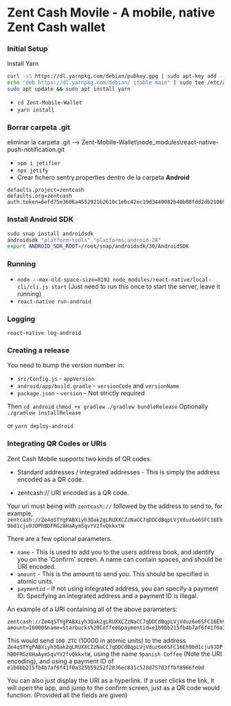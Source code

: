 # Zent Cash Movile - A mobile, native Zent Cash wallet

### Initial Setup

Install Yarn

```bash
curl -sS https://dl.yarnpkg.com/debian/pubkey.gpg | sudo apt-key add -
echo "deb https://dl.yarnpkg.com/debian/ stable main" | sudo tee /etc/apt/sources.list.d/yarn.list
sudo apt update && sudo apt install yarn
```

* `cd Zent-Mobile-Wallet`
* `yarn install`

### Borrar carpeta .git 
eliminar la carpeta .git --> Zent-Mobile-Wallet\node_modules\react-native-push-notification\.git

* `npm i jetifier`
* `npx jetify`
* Crear fichero sentry.properties dentro de la carpeta **Android**

```text
defaults.project=zentcash
defaults.org=zentcash
auth.token=6efd75e3606a4552921b2610c1ebc42ec19d3440082b40b08fdd2db21069cf00
```

### Install Android SDK
```bash
sudo snap install androidsdk
androidsdk "platform-tools" "platforms;android-28"
export ANDROID_SDK_ROOT=/root/snap/androidsdk/30/AndroidSDK
```

### Running

* `node --max-old-space-size=8192 node_modules/react-native/local-cli/cli.js start` (Just need to run this once to start the server, leave it running)
* `react-native run-android`

### Logging

`react-native log-android`

### Creating a release

You need to bump the version number in:

* `src/Config.js` - `appVersion`
* `android/app/build.gradle` - `versionCode` and `versionName`
* `package.json` - `version` - Not strictly required

Then
`cd android`
`chmod +x gradlew`
`./gradlew bundleRelease`
Optionally
`./gradlew installRelease`

or `yarn deploy-android`

### Integrating QR Codes or URIs

Zent Cash Mobile supports two kinds of QR codes.

* Standard addresses / integrated addresses - This is simply the address encoded as a QR code.

* zentcash:// URI encoded as a QR code.

Your uri must being with `zentcash://` followed by the address to send to, for example, `zentcash://Ze4qSTYgPABXiyh3Qak2gLRUXXCZzNaCC7qDDCdBqpLVjVduz6e6SFC16Eh9bd1cju9JDPhBDFRGz8HaAym5qvYV2fvQkkxtW`

There are a few optional parameters.

* `name` - This is used to add you to the users address book, and identify you on the 'Confirm' screen. A name can contain spaces, and should be URI encoded.
* `amount` - This is the amount to send you. This should be specified in atomic units.
* `paymentid` - If not using integrated address, you can specify a payment ID. Specifying an integrated address and a payment ID is illegal.

An example of a URI containing all of the above parameters:

```
zentcash://Ze4qSTYgPABXiyh3Qak2gLRUXXCZzNaCC7qDDCdBqpLVjVduz6e6SFC16Eh9bd1cju9JDPhBDFRGz8HaAym5qvYV2fvQkkxtW?amount=10000&name=Starbucks%20Coffee&paymentid=e1b0bb215fb4b7af6f41f0a325b59252f2836ec831c528d75703ffbf8966fe0d
```

This would send `100 ZTC` (10000 in atomic units) to the address `Ze4qSTYgPABXiyh3Qak2gLRUXXCZzNaCC7qDDCdBqpLVjVduz6e6SFC16Eh9bd1cju9JDPhBDFRGz8HaAym5qvYV2fvQkkxtW`, using the name `Spanish Coffee` (Note the URI encoding), and using a payment ID of `e1b0bb215fb4b7af6f41f0a325b59252f2836ec831c528d75703ffbf8966fe0d`

You can also just display the URI as a hyperlink. If a user clicks the link, it will open the app, and jump to the confirm screen, just as a QR code would function. (Provided all the fields are given)
